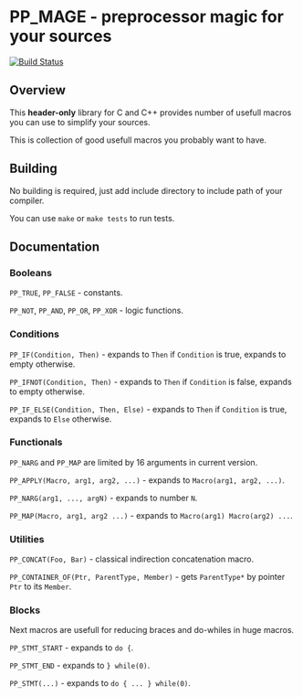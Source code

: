 # PP_MAGE - preprocessor magic for your sources

[![Build Status](https://travis-ci.org/flapenguin/pp_mage.svg)](https://travis-ci.org/flapenguin/pp_mage)

## Overview
This **header-only** library for C and C++ provides number of usefull macros you can use to simplify your sources.

This is collection of good usefull macros you probably want to have.

## Building
No building is required, just add include directory to include path of your compiler.

You can use `make` or `make tests` to run tests.

## Documentation

### Booleans
`PP_TRUE`, `PP_FALSE` - constants.

`PP_NOT`, `PP_AND`, `PP_OR`, `PP_XOR` - logic functions.

### Conditions
`PP_IF(Condition, Then)` - expands to `Then` if `Condition` is true, expands to empty otherwise.

`PP_IFNOT(Condition, Then)` - expands to `Then` if `Condition` is false, expands to empty otherwise.

`PP_IF_ELSE(Condition, Then, Else)` - expands to `Then` if `Condition` is true, expands to `Else` otherwise.

### Functionals
`PP_NARG` and `PP_MAP` are limited by 16 arguments in current version.

`PP_APPLY(Macro, arg1, arg2, ...)` - expands to `Macro(arg1, arg2, ...)`.

`PP_NARG(arg1, ..., argN)` - expands to number `N`.

`PP_MAP(Macro, arg1, arg2 ...)` - expands to `Macro(arg1) Macro(arg2) ...`.

### Utilities

`PP_CONCAT(Foo, Bar)` - classical indirection concatenation macro.

`PP_CONTAINER_OF(Ptr, ParentType, Member)` - gets `ParentType*` by pointer `Ptr` to its `Member`.

### Blocks
Next macros are usefull for reducing braces and do-whiles in huge macros.

`PP_STMT_START` - expands to `do {`.

`PP_STMT_END` - expands to `} while(0)`.

`PP_STMT(...)` - expands to `do { ... } while(0)`.

